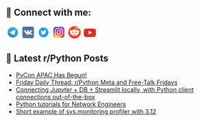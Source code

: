 ## 🔎 Connect with me:
[<img src="https://github.com/bullbesh/bullbesh/blob/main/images/Telegram.png" width="32" height="32" />](https://t.me/bullbesh)
[<img src="https://github.com/bullbesh/bullbesh/blob/main/images/VK.png" width="32" height="32" />](https://vk.com/bullbesh)
[<img src="https://github.com/bullbesh/bullbesh/blob/main/images/Twitter.png" width="32" height="32" />](https://twitter.com/bullbesh1)
[<img src="https://github.com/bullbesh/bullbesh/blob/main/images/Instagram.png" width="32" height="32" />](https://www.instagram.com/bullbesh)
[<img src="https://github.com/bullbesh/bullbesh/blob/main/images/Reddit.png" width="32" height="32" />](https://www.reddit.com/user/bullbesh)
[<img src="https://github.com/bullbesh/bullbesh/blob/main/images/YouTube.png" width="32" height="32" />](https://www.youtube.com/channel/UCtfjRs6uzgq5mfm8S06WTcg)

## 📕 Latest r/Python Posts
<!-- BLOG-POST-LIST:START -->
- [PyCon APAC Has Begun!](https://www.reddit.com/r/Python/comments/17hb4g4/pycon_apac_has_begun/)
- [Friday Daily Thread: r/Python Meta and Free-Talk Fridays](https://www.reddit.com/r/Python/comments/17haitb/friday_daily_thread_rpython_meta_and_freetalk/)
- [Connecting Jupyter + DB + Streamlit locally, with Python client connections out-of-the-box](https://www.reddit.com/r/Python/comments/17h8ou4/connecting_jupyter_db_streamlit_locally_with/)
- [Python tutorials for Network Engineers](https://www.reddit.com/r/Python/comments/17h74y1/python_tutorials_for_network_engineers/)
- [Short example of sys.monitoring profiler with 3.12](https://www.reddit.com/r/Python/comments/17h70mx/short_example_of_sysmonitoring_profiler_with_312/)
<!-- BLOG-POST-LIST:END -->
